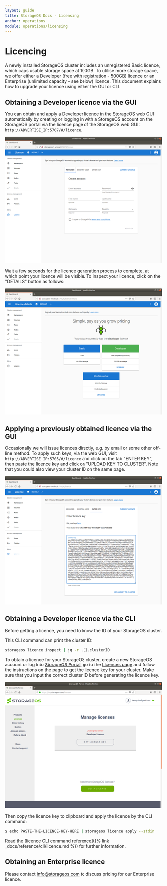 ```yaml
---
layout: guide
title: StorageOS Docs - Licensing
anchor: operations
module: operations/licensing
---
```


# Licencing

A newly installed StorageOS cluster includes an unregistered Basic licence,
which caps usable storage space at 100GB.  To utilise more storage space, we
offer either a Developer (free with registration - 500GB) licence or an
Enterprise (unlimited capacity - see below) licence. This document explains how
to upgrade your licence using either the GUI or CLI.

## Obtaining a Developer licence via the GUI

You can obtain and apply a Developer licence in the StorageOS web GUI
automatically by creating or logging in with a StorageOS account on the
StorageOS portal via the licence page of the StorageOS web GUI:
`http://ADVERTISE_IP:5707/#/licence`.

![Licence Login](/images/docs/operations/licensing/licence-login.png)

Wait a few seconds for the licence generation process to complete, at which
point your licence will be visible. To inspect your licence, click on the
"DETAILS" button as follows:

![Developer Licence](/images/docs/operations/licensing/developer-licence.png)

## Applying a previously obtained licence via the GUI

Occasionally we will issue licences directly, e.g. by email or some other
off-line method. To apply such keys, via the web GUI, visit
`http://ADVERTISE_IP:5705/#/licence` and click on the tab "ENTER KEY", then
paste the licence key and click on "UPLOAD KEY TO CLUSTER". Note that you could
also view your cluster ID on the same page.

![Apply Licence Key](/images/docs/operations/licensing/apply-licence-key.png)

## Obtaining a Developer licence via the CLI

Before getting a licence, you need to know the ID of your StorageOS cluster.

This CLI command can print the cluster ID:

```bash
storageos licence inspect | jq -r .[].clusterID
```

To obtain a licence for your StorageOS cluster, create a new StorageOS account
or log into [StorageOS Portal](https://my.storageos.com), go to the [Licences
page](https://my.storageos.com/licenses) and follow the instructions on the
page to get the licence key for your cluster. Make sure that you input the
correct cluster ID before generating the licence key.

![Get Licence](/images/docs/operations/licensing/get-licence.png)

Then copy the licence key to clipboard and apply the licence by the CLI command:

```bash
$ echo PASTE-THE-LICENCE-KEY-HERE | storageos licence apply --stdin
```

Read the [licence CLI command reference]({% link _docs/reference/cli/licence.md
%}) for further information.

## Obtaining an Enterprise licence

Please contact [info@storageos.com](mailto:info@storageos.com) to discuss
pricing for our Enterprise licence.



